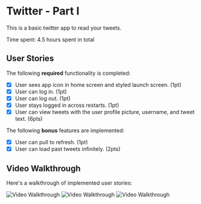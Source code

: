 # Twitter - Part I

This is a basic twitter app to read your tweets.

Time spent: 4.5 hours spent in total

## User Stories

The following **required** functionality is completed:

- [x] User sees app icon in home screen and styled launch screen. (1pt)
- [x] User can log in. (1pt)
- [x] User can log out. (1pt)
- [x] User stays logged in across restarts. (1pt)
- [x] User can view tweets with the user profile picture, username, and tweet text. (6pts)

The following **bonus** features are implemented:

- [x] User can pull to refresh. (1pt)
- [x] User can load past tweets infinitely. (2pts)

## Video Walkthrough

Here's a walkthrough of implemented user stories:

<img src='http://g.recordit.co/x6xN4rUYCc.gif' title='Video Walkthrough' width='' alt='Video Walkthrough' />
<img src='http://g.recordit.co/plaYzWMUcH.gif' title='Video Walkthrough' width='' alt='Video Walkthrough' />
<img src='http://g.recordit.co/jgyzqUc8OK.gif' title='Video Walkthrough' width='' alt='Video Walkthrough' />
